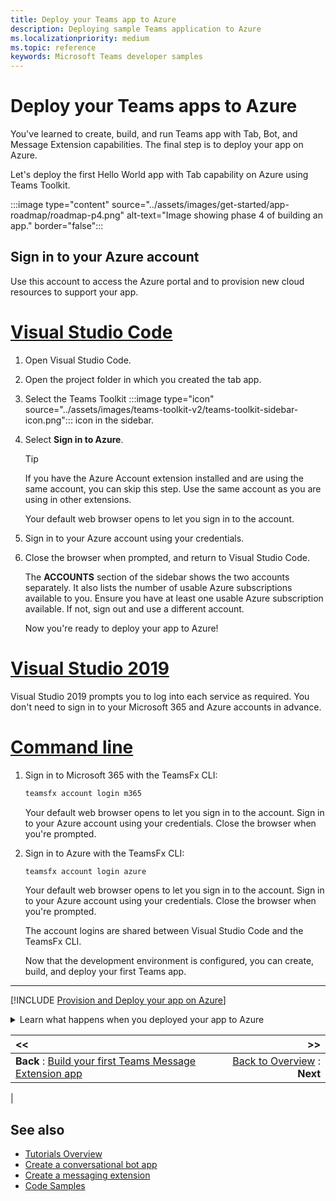 ```yaml
---
title: Deploy your Teams app to Azure
description: Deploying sample Teams application to Azure
ms.localizationpriority: medium
ms.topic: reference
keywords: Microsoft Teams developer samples
---
```


# Deploy your Teams apps to Azure

You've learned to create, build, and run Teams app with Tab, Bot, and Message Extension capabilities. The final step is to deploy your app on Azure.

Let's deploy the first Hello World app with Tab capability on Azure using Teams Toolkit.

:::image type="content" source="../assets/images/get-started/app-roadmap/roadmap-p4.png" alt-text="Image showing phase 4 of building an app." border="false":::

## Sign in to your Azure account

Use this account to access the Azure portal and to provision new cloud resources to support your app.


# [Visual Studio Code](#tab/viscode)

1. Open Visual Studio Code.
1. Open the project folder in which you created the tab app.
1. Select the Teams Toolkit  :::image type="icon" source="../assets/images/teams-toolkit-v2/teams-toolkit-sidebar-icon.png"::: icon in the sidebar.
1. Select **Sign in to Azure**.

    > [!TIP]
    > If you have the Azure Account extension installed and are using the same account, you can skip this step. Use the same account as you are using in other extensions.

    Your default web browser opens to let you sign in to the account.
1. Sign in to your Azure account using your credentials.
1. Close the browser when prompted, and return to Visual Studio Code.

    The **ACCOUNTS** section of the sidebar shows the two accounts separately. It also lists the number of usable Azure subscriptions available to you. Ensure you have at least one usable Azure subscription available. If not, sign out and use a different account.

    Now you're ready to deploy your app to Azure!

# [Visual Studio 2019](#tab/vscode)

Visual Studio 2019 prompts you to log into each service as required. You don't need to sign in to your Microsoft 365 and Azure accounts in advance.

# [Command line](#tab/cline)

1. Sign in to Microsoft 365 with the TeamsFx CLI:

    ``` bash
    teamsfx account login m365
    ```

    Your default web browser opens to let you sign in to the account. Sign in to your Azure account using your credentials. Close the browser when you're prompted.

2. Sign in to Azure with the TeamsFx CLI:

    ``` bash
    teamsfx account login azure
    ```

    Your default web browser opens to let you sign in to the account. Sign in to your Azure account using your credentials. Close the browser when you're prompted.

    The account logins are shared between Visual Studio Code and the TeamsFx CLI.

    Now that the development environment is configured, you can create, build, and deploy your first Teams app.

---


[!INCLUDE [Provision and Deploy your app on Azure](~/includes/get-started/azure-provisioning-instructions.md)]

<!-- markdownlint-disable MD033 -->
<details>
<summary>Learn what happens when you deployed your app to Azure</summary>

Before deployment, the application has been running locally:

* The backend runs using **Azure Functions Core Tools**.
* The application HTTP endpoint, where Microsoft Teams loads the application, runs locally.

Deployment is a two-step process. You provision the resources on an active Azure subscription, and then deploy or upload the backend and frontend code for the application to Azure.

* The backend, if configured, uses various Azure services, including Azure App Service and Azure Storage.
* The frontend application will be deployed to an Azure Storage account configured for static web hosting.

</details>

| **<<** | **>>** |
|:--- | ---:|
| **Back** : [Build your first Teams Message Extension app](build-javascript-msgex-app.md) | [Back to Overview](code-samples.md) : **Next**|
|

## See also

* [Tutorials Overview](code-samples.md)
* [Create a conversational bot app](first-app-bot.md)
* [Create a messaging extension](first-message-extension.md)
* [Code Samples](https://github.com/OfficeDev/Microsoft-Teams-Samples)